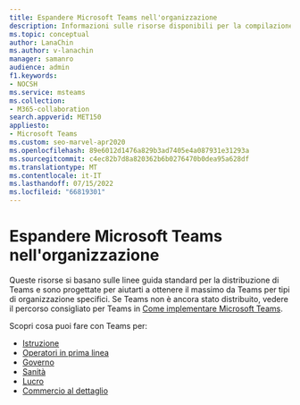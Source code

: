 ```yaml
---
title: Espandere Microsoft Teams nell'organizzazione
description: Informazioni sulle risorse disponibili per la compilazione della distribuzione standard di Teams per sfruttare al meglio Teams per tipi di organizzazione specifici.
ms.topic: conceptual
author: LanaChin
ms.author: v-lanachin
manager: samanro
audience: admin
f1.keywords:
- NOCSH
ms.service: msteams
ms.collection:
- M365-collaboration
search.appverid: MET150
appliesto:
- Microsoft Teams
ms.custom: seo-marvel-apr2020
ms.openlocfilehash: 89e6012d1476a829b3ad7405e4a087931e31293a
ms.sourcegitcommit: c4ec82b7d8a820362b6b0276470b0dea95a628df
ms.translationtype: MT
ms.contentlocale: it-IT
ms.lasthandoff: 07/15/2022
ms.locfileid: "66819301"
---
```

# <a name="expand-microsoft-teams-across-your-organization"></a>Espandere Microsoft Teams nell'organizzazione

Queste risorse si basano sulle linee guida standard per la distribuzione di Teams e sono progettate per aiutarti a ottenere il massimo da Teams per tipi di organizzazione specifici. Se Teams non è ancora stato distribuito, vedere il percorso consigliato per Teams in [Come implementare Microsoft Teams](../deploy-overview.md).

Scopri cosa puoi fare con Teams per:

- [Istruzione](teams-for-education-landing-page.md)
- [Operatori in prima linea](../flw-landing-page.md)
- [Governo](teams-for-government-landing-page.md)
- [Sanità](/microsoft-365/frontline/teams-in-hc?bc=%2fmicrosoftteams%2fbreadcrumb%2ftoc.json&toc=%2fmicrosoftteams%2ftoc.json)
- [Lucro](teams-for-nonprofit-landing-page.md)
- [Commercio al dettaglio](/microsoft-365/frontline/teams-for-retail-landing-page?bc=%2fmicrosoftteams%2fbreadcrumb%2ftoc.json&toc=%2fmicrosoftteams%2ftoc.json)